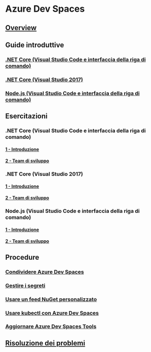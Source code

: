 # Azure Dev Spaces
## [Overview](azure-dev-spaces.md)

## Guide introduttive
### [.NET Core (Visual Studio Code e interfaccia della riga di comando)](quickstart-netcore.md)
### [.NET Core (Visual Studio 2017)](quickstart-netcore-visualstudio.md)
### [Node.js (Visual Studio Code e interfaccia della riga di comando)](quickstart-nodejs.md)

## Esercitazioni
### .NET Core (Visual Studio Code e interfaccia della riga di comando)
#### [1 - Introduzione](get-started-netcore.md)
#### [2 - Team di sviluppo](team-development-netcore.md)
### .NET Core (Visual Studio 2017)
#### [1 - Introduzione](get-started-netcore-visualstudio.md)
#### [2 - Team di sviluppo](team-development-netcore-visualstudio.md)
### Node.js (Visual Studio Code e interfaccia della riga di comando)
#### [1 - Introduzione](get-started-nodejs.md)
#### [2 - Team di sviluppo](team-development-nodejs.md)

## Procedure
### [Condividere Azure Dev Spaces](how-to/share-dev-spaces.md)
### [Gestire i segreti](how-to/manage-secrets.md)
### [Usare un feed NuGet personalizzato](how-to/use-custom-nuget-feed.md)
### [Usare kubectl con Azure Dev Spaces](how-to/use-kubectl-with-azure-dev-spaces.md)
### [Aggiornare Azure Dev Spaces Tools](how-to/upgrade-tools.md)

## [Risoluzione dei problemi](troubleshooting.md)



